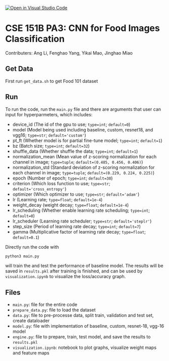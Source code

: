 [![Open in Visual Studio Code](https://classroom.github.com/assets/open-in-vscode-f059dc9a6f8d3a56e377f745f24479a46679e63a5d9fe6f495e02850cd0d8118.svg)](https://classroom.github.com/online_ide?assignment_repo_id=7006074&assignment_repo_type=AssignmentRepo)
# CSE 151B PA3: CNN for Food Images Classification

Contributers:
Ang Li, Fenghao Yang, Yikai Mao, Jinghao Miao

## Get Data
First run `get_data.sh` to get Food 101 dataset


## Run

To run the code, run the ```main.py``` file and there are arguments that user can input for hyperparmeters, which includes:
- device_id (The id of the gpu to use; ```type=int```; ```default=0```)
- model (Model being used including baseline, custom, resnet18, and vgg16; ```type=str```; ```default='custom'```)
- pt_ft (Whether model is for partial fine-tune model; ```type=int```; ```default=1```)
- bz (Batch size; ```type=int```; ```default=32```)
- shuffle_data (Whether shuffle the data; ```type=int```; ```default=1```)
- normalization_mean (Mean value of z-scoring normalization for each channel in image; ```type=tuple```; ```default=(0.485, 0.456, 0.406)```)
- normalization_std (Standard deviation of z-scoring normalization for each channel in image; ```type=tuple```; ```default=(0.229, 0.224, 0.225)```)
- epoch (Number of epoch; ```type=int```; ```default=30```)
- criterion (Which loss function to use; ```type=str```; ```default='cross_entropy'```)
- optimizer (Which optimizer to use; ```type=str```; ```default='adam'```)
- lr (Learning rate; ```type=float```; ```default=1e-4```)
- weight_decay (weight decay; ```type=float```; ```default=1e-4```)
- lr_scheduling (Whether enable learning rate scheduling; ```type=int```; ```default=0```)
- lr_scheduler (Learning rate scheduler; ```type=str```; ```default='steplr'```)
- step_size (Period of learning rate decay; ```type=int```; ```default=7```)
- gamma (Multiplicative factor of learning rate decay; ```type=float```; ```default=0.1```)


Directly run the code with
```bash
python3 main.py
```
will train the and test the performance of baseline model. The results will be saved in ```results.pkl``` after training is finished, and can be used by ```visualization.ipynb``` to visualize the loss/accuracy graph.

## Files
- ```main.py```: file for the entire code
- ```prepare_data.py```: file to load the dataset
- ```data.py```: file to pre-processe data, split train, validation and test set, create dataloader
- ```model.py```: file with implementation of baseline, custom, resnet-18, vgg-16 model
- ```engine.py```: file to prepare, train, test model, and save the results to ```results.pkl```
- ```visualization.ipynb```: notebook to plot graphs, visualize weight maps and feature maps
